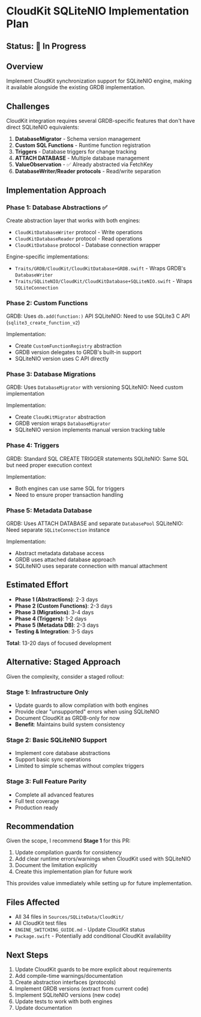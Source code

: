 # CloudKit SQLiteNIO Implementation Plan

## Status: 🚧 In Progress

## Overview
Implement CloudKit synchronization support for SQLiteNIO engine, making it available alongside the existing GRDB implementation.

## Challenges

CloudKit integration requires several GRDB-specific features that don't have direct SQLiteNIO equivalents:

1. **DatabaseMigrator** - Schema version management
2. **Custom SQL Functions** - Runtime function registration  
3. **Triggers** - Database triggers for change tracking
4. **ATTACH DATABASE** - Multiple database management
5. **ValueObservation** - ✅ Already abstracted via FetchKey
6. **DatabaseWriter/Reader protocols** - Read/write separation

## Implementation Approach

### Phase 1: Database Abstractions ✅
Create abstraction layer that works with both engines:

- `CloudKitDatabaseWriter` protocol - Write operations
- `CloudKitDatabaseReader` protocol - Read operations  
- `CloudKitDatabase` protocol - Database connection wrapper

Engine-specific implementations:
- `Traits/GRDB/CloudKit/CloudKitDatabase+GRDB.swift` - Wraps GRDB's `DatabaseWriter`
- `Traits/SQLiteNIO/CloudKit/CloudKitDatabase+SQLiteNIO.swift` - Wraps `SQLiteConnection`

### Phase 2: Custom Functions
GRDB: Uses `db.add(function:)` API
SQLiteNIO: Need to use SQLite3 C API (`sqlite3_create_function_v2`)

Implementation:
- Create `CustomFunctionRegistry` abstraction
- GRDB version delegates to GRDB's built-in support
- SQLiteNIO version uses C API directly

### Phase 3: Database Migrations
GRDB: Uses `DatabaseMigrator` with versioning
SQLiteNIO: Need custom implementation

Implementation:
- Create `CloudKitMigrator` abstraction
- GRDB version wraps `DatabaseMigrator`
- SQLiteNIO version implements manual version tracking table

### Phase 4: Triggers
GRDB: Standard SQL CREATE TRIGGER statements
SQLiteNIO: Same SQL but need proper execution context

Implementation:
- Both engines can use same SQL for triggers
- Need to ensure proper transaction handling

### Phase 5: Metadata Database
GRDB: Uses ATTACH DATABASE and separate `DatabasePool`
SQLiteNIO: Need separate `SQLiteConnection` instance

Implementation:
- Abstract metadata database access
- GRDB uses attached database approach
- SQLiteNIO uses separate connection with manual attachment

## Estimated Effort

- **Phase 1 (Abstractions)**: 2-3 days
- **Phase 2 (Custom Functions)**: 2-3 days
- **Phase 3 (Migrations)**: 3-4 days
- **Phase 4 (Triggers)**: 1-2 days  
- **Phase 5 (Metadata DB)**: 2-3 days
- **Testing & Integration**: 3-5 days

**Total**: 13-20 days of focused development

## Alternative: Staged Approach

Given the complexity, consider a staged rollout:

### Stage 1: Infrastructure Only
- Update guards to allow compilation with both engines
- Provide clear "unsupported" errors when using SQLiteNIO
- Document CloudKit as GRDB-only for now
- **Benefit**: Maintains build system consistency

### Stage 2: Basic SQLiteNIO Support  
- Implement core database abstractions
- Support basic sync operations
- Limited to simple schemas without complex triggers

### Stage 3: Full Feature Parity
- Complete all advanced features
- Full test coverage
- Production ready

## Recommendation

Given the scope, I recommend **Stage 1** for this PR:
1. Update compilation guards for consistency
2. Add clear runtime errors/warnings when CloudKit used with SQLiteNIO
3. Document the limitation explicitly
4. Create this implementation plan for future work

This provides value immediately while setting up for future implementation.

## Files Affected

- All 34 files in `Sources/SQLiteData/CloudKit/`
- All CloudKit test files
- `ENGINE_SWITCHING_GUIDE.md` - Update CloudKit status
- `Package.swift` - Potentially add conditional CloudKit availability

## Next Steps

1. Update CloudKit guards to be more explicit about requirements
2. Add compile-time warnings/documentation  
3. Create abstraction interfaces (protocols)
4. Implement GRDB versions (extract from current code)
5. Implement SQLiteNIO versions (new code)
6. Update tests to work with both engines
7. Update documentation
